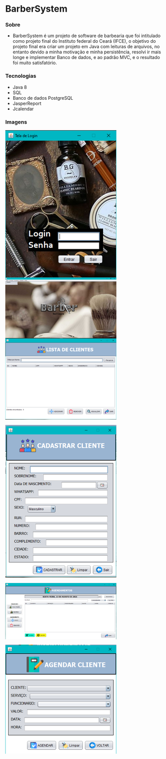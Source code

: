 # BarberSystem




### Sobre

- BarberSystem é um projeto de software de barbearia que foi intitulado como projeto final do Instituto federal do Ceará (IFCE), o objetivo do projeto final era criar um projeto em Java com leituras de arquivos, no entanto devido a minha motivação e minha persistência, resolvi ir mais longe e implementar Banco de dados, e ao padrão MVC, e o resultado foi muito satisfatório.

### Tecnologias

- Java 8
- SQL
- Banco de dados PostgreSQL
- JasperReport
- Jcalendar

### Imagens



<img src="https://github.com/AL33H/BarberSystemJava/blob/master/BarberSystemImagens/Login.png?raw=true" width="350" title="Login" align="left">
<p>
<img src="https://github.com/AL33H/BarberSystemJava/blob/master/BarberSystemImagens/Inicio1.png?raw=true" width="350" title="Tela de Inicio" align="left">
<p>
<img src="https://github.com/AL33H/BarberSystemJava/blob/master/BarberSystemImagens/Cliente.png?raw=true2" width="350" title="Tela de Cliente">
<p>
<img src="https://github.com/AL33H/BarberSystemJava/blob/master/BarberSystemImagens/ClienteCadastro.png?raw=true" width="350" title="Tela de cadastro de Clientes">
<p>
<img src="https://github.com/AL33H/BarberSystemJava/blob/master/BarberSystemImagens/Agendamento.png?raw=true" width="350" title="Tela de Agendamento">
<p>
<img src="https://github.com/AL33H/BarberSystemJava/blob/master/BarberSystemImagens/Agendar.png?raw=true" width="350" title="Tela de agendar">
<br>